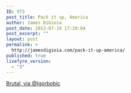 ```yaml
---
ID: 973
post_title: Pack it up, America
author: James DiGioia
post_date: 2013-07-19 17:20:04
post_excerpt: ""
layout: post
permalink: >
  http://jamesdigioia.com/pack-it-up-america/
published: true
livefyre_version:
  - "3"
---
```

[Brutal, via @Igorbobic][1]

 [1]: https://twitter.com/igorbobic/status/358334981052964864/photo/1